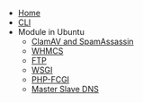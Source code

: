 <!-- docs/_sidebar.md -->

* [Home](/)
* [CLI](cli.md)
* Module in Ubuntu
  * [ClamAV and SpamAssassin](clamav.md)
  * [WHMCS](whmcs.md)
  * [FTP](ftp.md)
  * [WSGI](wsgi.md)
  * [PHP-FCGI](php-fcgi.md)
  * [Master Slave DNS](master-slave.md)
